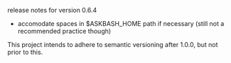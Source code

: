 release notes for version 0.6.4 
- accomodate spaces in $ASKBASH_HOME path if necessary (still not a recommended practice though)

This project intends to adhere to semantic versioning after 1.0.0, but not prior to this. 

